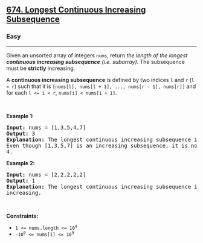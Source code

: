 <h2><a href="https://leetcode.com/problems/longest-continuous-increasing-subsequence/?envType=problem-list-v2&envId=24ma7sot">674. Longest Continuous Increasing Subsequence</a></h2><h3>Easy</h3><hr><p>Given an unsorted array of integers <code>nums</code>, return <em>the length of the longest <strong>continuous increasing subsequence</strong> (i.e. subarray)</em>. The subsequence must be <strong>strictly</strong> increasing.</p>

<p>A <strong>continuous increasing subsequence</strong> is defined by two indices <code>l</code> and <code>r</code> (<code>l &lt; r</code>) such that it is <code>[nums[l], nums[l + 1], ..., nums[r - 1], nums[r]]</code> and for each <code>l &lt;= i &lt; r</code>, <code>nums[i] &lt; nums[i + 1]</code>.</p>

<p>&nbsp;</p>
<p><strong class="example">Example 1:</strong></p>

<pre>
<strong>Input:</strong> nums = [1,3,5,4,7]
<strong>Output:</strong> 3
<strong>Explanation:</strong> The longest continuous increasing subsequence is [1,3,5] with length 3.
Even though [1,3,5,7] is an increasing subsequence, it is not continuous as elements 5 and 7 are separated by element
4.
</pre>

<p><strong class="example">Example 2:</strong></p>

<pre>
<strong>Input:</strong> nums = [2,2,2,2,2]
<strong>Output:</strong> 1
<strong>Explanation:</strong> The longest continuous increasing subsequence is [2] with length 1. Note that it must be strictly
increasing.
</pre>

<p>&nbsp;</p>
<p><strong>Constraints:</strong></p>

<ul>
	<li><code>1 &lt;= nums.length &lt;= 10<sup>4</sup></code></li>
	<li><code>-10<sup>9</sup> &lt;= nums[i] &lt;= 10<sup>9</sup></code></li>
</ul>
